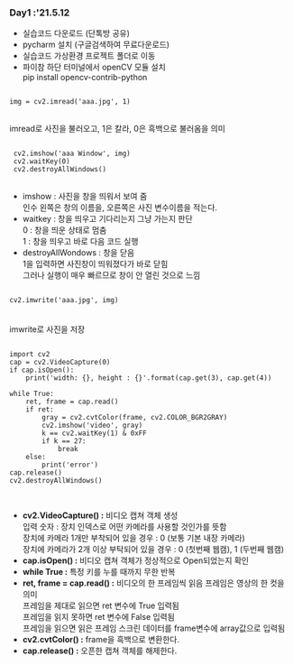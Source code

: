 ### Day1 :'21.5.12
- 실습코드 다운로드 (단톡방 공유)
- pycharm 설치 (구글검색하여 무료다운로드)
- 실습코드 가상환경 프로젝트 폴더로 이동
- 파이참 하단 터미널에서 openCV 모듈 설치 <br>
  pip install opencv-contrib-python

<pre>
<code>
img = cv2.imread('aaa.jpg', 1)
</code>
</pre>
imread로 사진을 불러오고, 1은 칼라, 0은 흑백으로 불러옴을 의미

<pre>
<code>
 cv2.imshow('aaa Window', img)
 cv2.waitKey(0)
 cv2.destroyAllWindows()
</code>
</pre>
* imshow : 사진을 창을 띄워서 보여 줌 <br>
     인수 왼쪽은 창의 이름을, 오른쪽은 사진 변수이름을 적는다.<br>
* waitkey : 창을 띄우고 기다리는지 그냥 가는지 판단 <br>
     0 : 창을 띄운 상태로 멈춤 <br>
     1 : 창을 띄우고 바로 다음 코드 실행 <br>
* destroyAllWondows : 창을 닫음 <br>
     1을 입력하면 사진창이 띄워졌다가 바로 닫힘 <br>
     그러나 실행이 매우 빠르므로 창이 안 열린 것으로 느낌 <br>

<code>
cv2.imwrite('aaa.jpg', img)
</code> <br><br>
imwrite로 사진을 저장

<pre>
<code>
import cv2
cap = cv2.VideoCapture(0)
if cap.isOpen():
	print('width: {}, height : {}'.format(cap.get(3), cap.get(4))

while True:
	ret, frame = cap.read()
	if ret:
		gray = cv2.cvtColor(frame, cv2.COLOR_BGR2GRAY)
		cv2.imshow('video', gray)
		k == cv2.waitKey(1) & 0xFF
		if k == 27:
			break
	else:
		print('error')
cap.release()
cv2.destroyAllWindows()

</code>
</pre>
* <b>cv2.VideoCapture() :</b> 비디오 캡쳐 객체 생성 <br>
     입력 숫자 : 장치 인덱스로 어떤 카메라를 사용할 것인가를 뜻함 <br> 
     장치에 카메라 1개만 부착되어 있을 경우 : 0 (보통 기본 내장 카메라) <br>
     장치에 카메라가 2개 이상 부탁되어 있을 경우 : 0 (첫번째 웹캠), 1 (두번째 웹캠) <br>
* <b>cap.isOpen() :</b> 비디오 캡쳐 객체가 정상적으로 Open되었는지 확인
* <b>while True   :</b> 특정 키를 누를 때까지 무한 반복
* <b>ret, frame = cap.read() :</b> 비디오의 한 프레임씩 읽음
     프레임은 영상의 한 컷을 의미 <br>
     프레임을 제대로 읽으면 ret 변수에 True 입력됨 <br>
     프레임을 읽지 못하면 ret 변수에 False 입력됨 <br>
     프레임을 읽으면 읽은 프레임 스크린 데이터를 frame변수에 array값으로 입력됨 <br>
* <b>cv2.cvtColor() :</b> frame을 흑백으로 변환한다.
* <b>cap.release()  :</b> 오픈한 캡쳐 객체를 해제한다.
<br>
